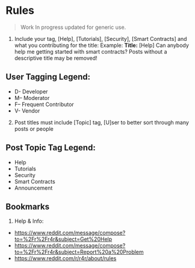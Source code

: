 # Rules
> Work In progress updated for generic use.

1. Include your tag, [Help], [Tutorials], [Security], [Smart Contracts] and what you contributing for the title:
Example:
**Title:** [Help] Can anybody help me getting started with smart contracts?
Posts without a descriptive title may be removed!

## User Tagging Legend:
- D- Developer
- M– Moderator
- F– Frequent Contributor
- V- Vendor

2. Post titles must include [Topic] tag, [U]ser to better sort through many posts or people

## Post Topic Tag Legend:
- Help
- Tutorials
- Security
- Smart Contracts
- Announcement


## Bookmarks
1. Help & Info:
- https://www.reddit.com/message/compose?to=%2Fr%2Fr4r&subject=Get%20Help
- https://www.reddit.com/message/compose?to=%2Fr%2Fr4r&subject=Report%20a%20Problem
- https://www.reddit.com/r/r4r/about/rules



